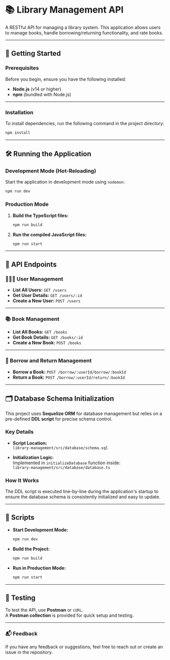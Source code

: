 # 📚 Library Management API

A RESTful API for managing a library system. This application allows users to manage books, handle borrowing/returning functionality, and rate books.

---

## 🚀 Getting Started

### Prerequisites

Before you begin, ensure you have the following installed:

- **Node.js** (v14 or higher)
- **npm** (bundled with Node.js)

---

### Installation

To install dependencies, run the following command in the project directory:

```bash
npm install
```

---

## 🛠 Running the Application

### Development Mode (Hot-Reloading)

Start the application in development mode using `nodemon`:

```bash
npm run dev
```

### Production Mode

1. **Build the TypeScript files:**

   ```bash
   npm run build
   ```

2. **Run the compiled JavaScript files:**

   ```bash
   npm run start
   ```

---

## 📖 API Endpoints

### 🧑‍🤝‍🧑 User Management

- **List All Users:** `GET /users`
- **Get User Details:** `GET /users/:id`
- **Create a New User:** `POST /users`

---

### 📚 Book Management

- **List All Books:** `GET /books`
- **Get Book Details:** `GET /books/:id`
- **Create a New Book:** `POST /books`

---

### 🔄 Borrow and Return Management

- **Borrow a Book:** `POST /borrow/:userId/borrow/:bookId`
- **Return a Book:** `POST /borrow/:userId/return/:bookId`

---

## 🗂 Database Schema Initialization

This project uses **Sequelize ORM** for database management but relies on a pre-defined **DDL script** for precise schema control.

### Key Details

- **Script Location:**  
  `library-management/src/database/schema.sql`
  
- **Initialization Logic:**  
  Implemented in `initializeDatabase` function inside:  
  `library-management/src/database/database.ts`

### How It Works

The DDL script is executed line-by-line during the application's startup to ensure the database schema is consistently initialized and easy to update.

---

## 📜 Scripts

- **Start Development Mode:**  
  ```bash
  npm run dev
  ```

- **Build the Project:**  
  ```bash
  npm run build
  ```

- **Run in Production Mode:**  
  ```bash
  npm run start
  ```

---

## 🧪 Testing

To test the API, use **Postman** or `cURL`.  
A **Postman collection** is provided for quick setup and testing.

---

### 📬 Feedback

If you have any feedback or suggestions, feel free to reach out or create an issue in the repository.
